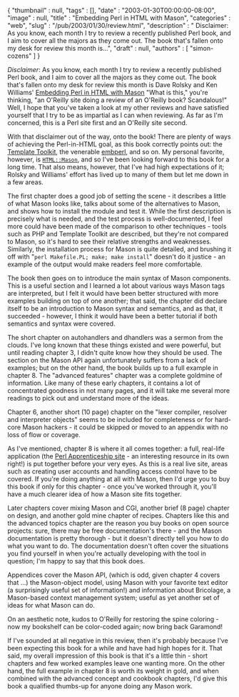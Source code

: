 {
   "thumbnail" : null,
   "tags" : [],
   "date" : "2003-01-30T00:00:00-08:00",
   "image" : null,
   "title" : "Embedding Perl in HTML with Mason",
   "categories" : "web",
   "slug" : "/pub/2003/01/30/review.html",
   "description" : " Disclaimer: As you know, each month I try to review a recently published Perl book, and I aim to cover all the majors as they come out. The book that's fallen onto my desk for review this month is...",
   "draft" : null,
   "authors" : [
      "simon-cozens"
   ]
}



*Disclaimer*: As you know, each month I try to review a recently published Perl book, and I aim to cover all the majors as they come out. The book that's fallen onto my desk for review this month is Dave Rolsky and Ken Williams' [Embedding Perl in HTML with Mason](http://www.oreilly.com/catalog/perlhtmlmason) "What is this," you're thinking, "an O'Reilly site doing a review of an O'Reilly book? Scandalous!" Well, I hope that you've taken a look at my other reviews and have satisfied yourself that I try to be as impartial as I can when reviewing. As far as I'm concerned, this is a Perl site first and an O'Reilly site second.

With that disclaimer out of the way, onto the book! There are plenty of ways of achieving the Perl-in-HTML goal, as this book correctly points out: the [Template Toolkit](http://www.template-toolkit.org/), the venerable [embperl](http://perl.apache.org/embperl/), and so on. My personal favorite, however, is [`HTML::Mason`](http://www.masonhq.com/), and so I've been looking forward to this book for a long time. That also means, however, that I've had high expectations of it; Rolsky and Williams' effort has lived up to many of them but let me down in a few areas.

The first chapter does a good job of setting the scene - it describes a little of what Mason looks like, talks about some of the alternatives to Mason, and shows how to install the module and test it. While the first description is precisely what is needed, and the test process is well-documented, I feel more could have been made of the comparison to other techniques - tools such as PHP and Template Toolkit are described, but they're not compared to Mason, so it's hard to see their relative strengths and weaknesses. Similarly, the installation process for Mason is quite detailed, and brushing it off with "`perl Makefile.PL; make; make install`" doesn't do it justice - an example of the output would make readers feel more comfortable.

The book then goes on to introduce the main syntax of Mason components. This is a useful section and I learned a lot about various ways Mason tags are interpreted, but I felt it would have been better structured with more examples building on top of one another; that said, the chapter did declare itself to be an introduction to Mason syntax and semantics, and as that, it succeeded - however, I think it would have been a better tutorial if both semantics and syntax were covered.

The short chapter on autohandlers and dhandlers was a sermon from the clouds. I've long known that these things existed and were powerful, but until reading chapter 3, I didn't quite know how they should be used. The section on the Mason API again unfortunately suffers from a lack of examples; but on the other hand, the book builds up to a full example in chapter 8. The "advanced features" chapter was a complete goldmine of information. Like many of these early chapters, it contains a lot of concentrated goodness in not many pages, and it will take me several more readings to pick out and understand more of the ideas.

Chapter 6, another short (10 page) chapter on the "lexer compiler, resolver and interpreter objects" seems to be included for completeness or for hard-core Mason hackers - it could be skipped or moved to an appendix with no loss of flow or coverage.

As I've mentioned, chapter 8 is where it all comes together: a full, real-life application (the [Perl Apprenticeship site](http://apprentice.perl.org/) - an interesting resource in its own right!) is put together before your very eyes. As this is a real live site, areas such as creating user accounts and handling access control have to be covered. If you're doing anything at all with Mason, then I'd urge you to buy this book if only for this chapter - once you've worked through it, you'll have a much clearer idea of how a Mason site fits together.

Later chapters cover mixing Mason and CGI, another brief (8 page) chapter on design, and another gold mine chapter of recipes. Chapters like this and the advanced topics chapter are the reason you buy books on open source projects: sure, there may be free documentation's there - and the Mason documentation is pretty thorough - but it doesn't directly tell you how to do what you want to do. The documentation doesn't often cover the situations you find yourself in when you're actually developing with the tool in question; I'm happy to say that this book does.

Appendices cover the Mason API, (which is odd, given chapter 4 covers that ...) the Mason-object model, using Mason with your favorite text editor (a surprisingly useful set of information!) and information about Bricolage, a Mason-based context management system; useful as yet another set of ideas for what Mason can do.

On an aesthetic note, kudos to O'Reilly for restoring the spine coloring - now my bookshelf can be color-coded again; now bring back Garamond!

If I've sounded at all negative in this review, then it's probably because I've been expecting this book for a while and have had high hopes for it. That said, my overall impression of this book is that it's a little thin - short chapters and few worked examples leave one wanting more. On the other hand, the full example in chapter 8 is worth its weight in gold, and when combined with the advanced concept and cookbook chapters, I'd give this book a qualified thumbs-up for anyone doing any Mason work.

